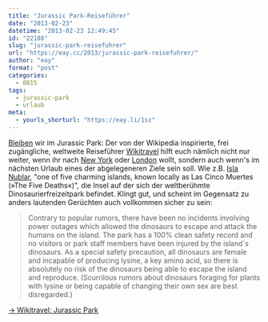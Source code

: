 ```yaml
---
title: "Jurassic Park-Reiseführer"
date: "2013-02-23"
datetime: "2013-02-23 12:49:45"
id: "22188"
slug: "jurassic-park-reisefuhrer"
url: "https://eay.cc/2013/jurassic-park-reisefuhrer/"
author: "eay"
format: "post"
categories:
  - 0815
tags:
  - jurassic-park
  - urlaub
meta:
  - yourls_shorturl: "https://eay.li/1sz"
---
```


[Bleiben](//eay.cc/2013/pakotos-jurassic-park-tribut/) wir im Jurassic Park: Der von der Wikipedia inspirierte, frei zugängliche, weltweite Reiseführer [Wikitravel](http://wikitravel.org/) hilft euch nämlich nicht nur weiter, wenn ihr nach [New York](http://wikitravel.org/de/New_York) oder [London](http://wikitravel.org/de/London) wollt, sondern auch wenn's im nächsten Urlaub eines der abgelegeneren Ziele sein soll. Wie z.B. [Isla Nublar](http://jurassicpark.wikia.com/wiki/Isla_Nublar_(Movie_canon)), "one of five charming islands, known locally as Las Cinco Muertes (»The Five Deaths«)", die Insel auf der sich der weltberühmte Dinosaurierfreizeitpark befindet. Klingt gut, und scheint im Gegensatz zu anders lautenden Gerüchten auch vollkommen sicher zu sein:

> Contrary to popular rumors, there have been no incidents involving power outages which allowed the dinosaurs to escape and attack the humans on the island. The park has a 100% clean safety record and no visitors or park staff members have been injured by the island´s dinosaurs. As a special safety precaution, all dinosaurs are female and incapable of producing lysine, a key amino acid, so there is absolutely no risk of the dinosaurs being able to escape the island and reproduce. (Scurrilous rumors about dinosaurs foraging for plants with lysine or being capable of changing their own sex are best disregarded.)

[→ Wikitravel: Jurassic Park](http://wikitravel.org/en/Jurassic_Park)
